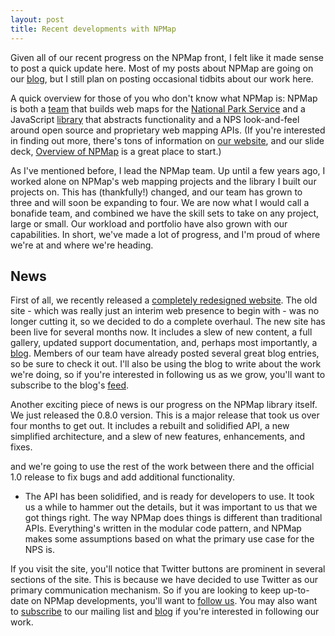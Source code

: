 ```yaml
---
layout: post
title: Recent developments with NPMap
---
```


Given all of our recent progress on the NPMap front, I felt like it made sense to post a quick update here. Most of my posts about NPMap are going on our [blog](http://www.nps.gov/npmap/blog), but I still plan on posting occasional tidbits about our work here.

A quick overview for those of you who don't know what NPMap is: NPMap is both a [team](http://www.nps.gov/npmap/team) that builds web maps for the [National Park Service](http://www.nps.gov) and a JavaScript <a href="http://www.nps.gov/npmap/support/library">library</a> that abstracts functionality and a NPS look-and-feel around open source and proprietary web mapping APIs. (If you're interested in finding out more, there's tons of information on [our website](http://www.nps.gov/npmap), and our slide deck, [Overview of NPMap](http://www.nps.gov/npmap/decks/overview-of-npmap/) is a great place to start.)

As I've mentioned before, I lead the NPMap team. Up until a few years ago, I worked alone on NPMap's web mapping projects and the library I built our projects on. This has (thankfully!) changed, and our team has grown to three and will soon be expanding to four. We are now what I would call a bonafide team, and combined we have the skill sets to take on any project, large or small. Our workload and portfolio have also grown with our capabilities. In short, we've made a lot of progress, and I'm proud of where we're at and where we're heading.

## News

First of all, we recently released a [completely redesigned website](http://www.nps.gov/npmap). The old site - which was really just an interim web presence to begin with - was no longer cutting it, so we decided to do a complete overhaul. The new site has been live for several months now. It includes a slew of new content, a full gallery, updated support documentation, and, perhaps most importantly, a [blog](http://www.nps.gov/npmap/blog). Members of our team have already posted several great blog entries, so be sure to check it out. I'll also be using the blog to write about the work we're doing, so if you're interested in following us as we grow, you'll want to subscribe to the blog's [feed](http://www.nps.gov/npmap/blog/atom.xml).

Another exciting piece of news is our progress on the NPMap library itself. We just released the 0.8.0 version. This is a major release that took us over four months to get out. It includes a rebuilt and solidified API, a new simplified architecture, and a slew of new features, enhancements, and fixes. 


and we're going to use the rest of the work between there and the official 1.0 release to fix bugs and add additional functionality.

- The API has been solidified, and is ready for developers to use. It took us a while to hammer out the details, but it was important to us that we got things right. The way NPMap does things is different than traditional APIs. Everything's written in the modular code pattern, and NPMap makes some assumptions based on what the primary use case for the NPS is.







If you visit the site, you'll notice that Twitter buttons are prominent in several sections of the site. This is because we have decided to use Twitter as our primary communication mechanism. So if you are looking to keep up-to-date on NPMap developments, you'll want to [follow us](http://twitter.com/npmap). You may also want to [subscribe](http://eepurl.com/hdUeE) to our mailing list and [blog](http://www.nps.gov/npmap/blog/atom.xml) if you're interested in following our work.